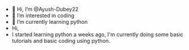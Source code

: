 - 👋 Hi, I’m @Ayush-Dubey22
- 👀 I’m interested in coding
- 🌱 I’m currently learning python
- Hi,
- I started learning python a weeks ago, I'm currently doing some basic tutorials and basic coding using python.
